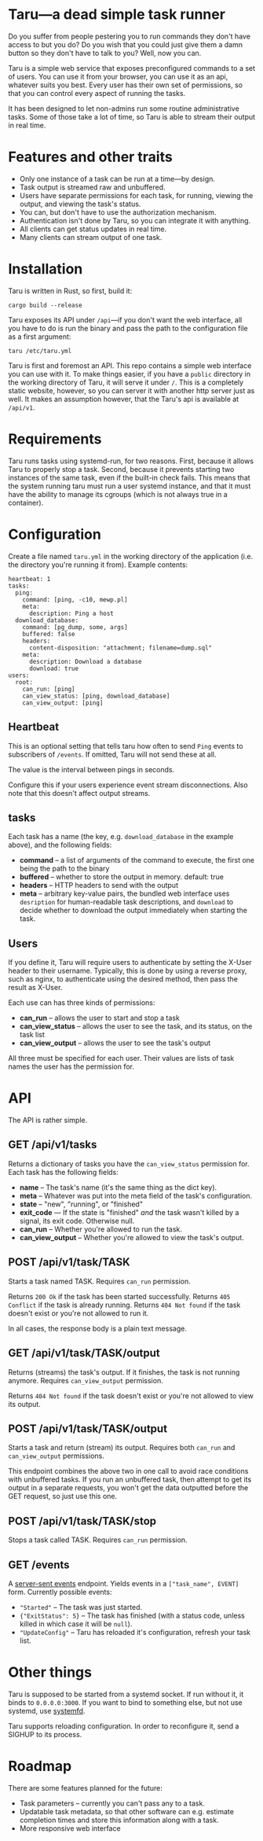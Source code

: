 Taru—a dead simple task runner
==============================

Do you suffer from people pestering you to run commands they don't have access to but you do? Do you wish that you could just give them a damn button so they don't have to talk to you?
Well, now you can.

Taru is a simple web service that exposes preconfigured commands to a set of users. You can use it from your browser, you can use it as an api, whatever suits you best.
Every user has their own set of permissions, so that you can control every aspect of running the tasks.

It has been designed to let non-admins run some routine administrative tasks. Some of those take a lot of time, so Taru is able to stream their output in real time.

Features and other traits
==========================

  * Only one instance of a task can be run at a time—by design.
  * Task output is streamed raw and unbuffered.
  * Users have separate permissions for each task, for running, viewing the output, and viewing the task's status.
  * You can, but don't have to use the authorization mechanism.
  * Authentication isn't done by Taru, so you can integrate it with anything.
  * All clients can get status updates in real time.
  * Many clients can stream output of one task.

Installation
=============
Taru is written in Rust, so first, build it:

    cargo build --release

Taru exposes its API under `/api`—if you don't want the web interface, all you have to do is run the binary and pass the path to the configuration file as a first argument:

    taru /etc/taru.yml

Taru is first and foremost an API. This repo contains a simple web interface you can use with it. To make things easier, if you have a `public` directory in the working directory of Taru, it will serve it under `/`. This is a completely static website, however, so you can server it with another http server just as well. It makes an assumption however, that the Taru's api is available at `/api/v1`.

Requirements
============
Taru runs tasks using systemd-run, for two reasons. First, because it allows Taru to properly stop a task. Second, because it prevents starting two instances of the same task, even if the built-in check fails. This means that the system running taru must run a user systemd instance, and that it must have the ability to manage its cgroups (which is not always true in a container).

Configuration
=============
Create a file named `taru.yml` in the working directory of the application (i.e. the directory you're running it from). Example contents:

    heartbeat: 1
    tasks:
      ping:
        command: [ping, -c10, mewp.pl]
        meta:
          description: Ping a host
      download_database:
        command: [pg_dump, some, args]
        buffered: false
        headers:
          content-disposition: "attachment; filename=dump.sql"
        meta:
          description: Download a database
          download: true
    users:
      root:
        can_run: [ping]
        can_view_status: [ping, download_database]
        can_view_output: [ping]

Heartbeat
---------
This is an optional setting that tells taru how often to send `Ping` events to subscribers of `/events`. If omitted, Taru will not send these at all.

The value is the interval between pings in seconds.

Configure this if your users experience event stream disconnections. Also note that this doesn't affect output streams.

tasks
-----
Each task has a name (the key, e.g. `download_database` in the example above), and the following fields:

  * **command** – a list of arguments of the command to execute, the first one being the path to the binary
  * **buffered** – whether to store the output in memory. default: true
  * **headers** – HTTP headers to send with the output
  * **meta** – arbitrary key-value pairs, the bundled web interface uses `desription` for human-readable task descriptions, and `download` to decide whether to download the output immediately when starting the task.

Users
-----
If you define it, Taru will require users to authenticate by setting the X-User header to their username. Typically, this is done by using a reverse proxy, such as nginx, to authenticate using the desired method, then pass the result as X-User.

Each use can has three kinds of permissions:

  * **can_run** – allows the user to start and stop a task
  * **can_view_status** – allows the user to see the task, and its status, on the task list
  * **can_view_output** – allows the user to see the task's output

All three must be specified for each user. Their values are lists of task names the user has the permission for.

API
===
The API is rather simple.

GET /api/v1/tasks
-----------
Returns a dictionary of tasks you have the `can_view_status` permission for. Each task has the following fields:

  * **name** – The task's name (it's the same thing as the dict key).
  * **meta** – Whatever was put into the meta field of the task's configuration.
  * **state** – "new", "running", or "finished"
  * **exit_code** — If the state is "finished" *and* the task wasn't killed by a signal, its exit code. Otherwise null.
  * **can_run** – Whether you're allowed to run the task.
  * **can_view_output** – Whether you're allowed to view the task's output.

POST /api/v1/task/TASK
----------------------
Starts a task named TASK. Requires `can_run` permission.

Returns `200 Ok` if the task has been started successfully.
Returns `405 Conflict` if the task is already running.
Returns `404 Not found` if the task doesn't exist or you're not allowed to run it.

In all cases, the response body is a plain text message.

GET /api/v1/task/TASK/output
----------------------------
Returns (streams) the task's output. If it finishes, the task is not running anymore. Requires `can_view_output` permission.

Returns `404 Not found` if the task doesn't exist or you're not allowed to view its output.

POST /api/v1/task/TASK/output
-----------------------------
Starts a task and return (stream) its output. Requires both `can_run` and `can_view_output` permissions.

This endpoint combines the above two in one call to avoid race conditions with unbuffered tasks.
If you run an unbuffered task, then attempt to get its output in a separate requests, you won't get the data outputted before the GET request, so just use this one.

POST /api/v1/task/TASK/stop
---------------------------
Stops a task called TASK. Requires `can_run` permission.

GET /events
-----------
A [server-sent events][sse] endpoint. Yields events in a `["task_name", EVENT]` form. Currently possible events:

  * `"Started"` – The task was just started.
  * `{"ExitStatus": 5}` – The task has finished (with a status code, unless killed in which case it will be `null`).
  * `"UpdateConfig"` – Taru has reloaded it's configuration, refresh your task list.

  [sse]: https://developer.mozilla.org/en-US/docs/Web/API/Server-sent_events

Other things
============

Taru is supposed to be started from a systemd socket. If run without it, it binds to `0.0.0.0:3000`. If you want to bind to something else, but not use systemd, use [systemfd][].

Taru supports reloading configuration. In order to reconfigure it, send a SIGHUP to its process.

  [systemfd]: https://github.com/mitsuhiko/systemfd

Roadmap
=======

There are some features planned for the future:

  * Task parameters – currently you can't pass any to a task.
  * Updatable task metadata, so that other software can e.g. estimate completion times and store this information along with a task.
  * More responsive web interface
